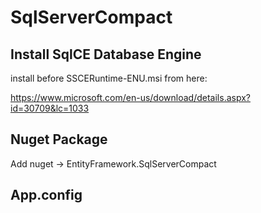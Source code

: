 # SqlServerCompact 
## Install SqlCE Database Engine
install before SSCERuntime-ENU.msi from here:

https://www.microsoft.com/en-us/download/details.aspx?id=30709&lc=1033
## Nuget Package
Add nuget -> EntityFramework.SqlServerCompact

## App.config 
<add name="MyLocalDb" connectionString="Data Source=EFVisualExamples.sdf;" providerName="System.Data.SqlServerCe.4.0" />

